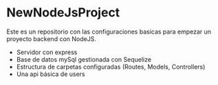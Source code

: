 # NewNodeJsProject
Este es un repositorio con las configuraciones basicas para empezar un proyecto backend con NodeJS. 
- Servidor con express
- Base de datos mySql gestionada con Sequelize
- Estructura de carpetas configuradas (Routes, Models, Controllers)
- Una api básica de users

